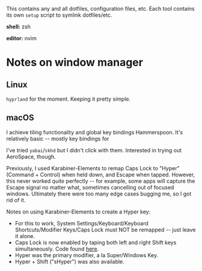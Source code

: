This contains any and all dotfiles, configuration files, etc. Each tool contains its own `setup` script to symlink dotfiles/etc.

**shell:** zsh

**editor:** nvim

# Notes on window manager

## Linux

`hyprland` for the moment. Keeping it pretty simple.

## macOS 

I achieve tiling functionality and global key bindings Hammerspoon. It's relatively basic -- mostly key bindings for

I've tried `yabai`/`skhd` but I didn't click with them. Interested in trying out AeroSpace, though.

Previously, I used Karabiner-Elements to remap Caps Lock to "Hyper" (Command + Control) when held down, and Escape when tapped. However, this never worked *quite* perfectly -- for example, some apps will capture the Escape signal no matter what, sometimes cancelling out of focused windows. Ultimately there were too many edge cases bugging me, so I got rid of it.

Notes on using Karabiner-Elements to create a Hyper key:
- For this to work, System Settings/Keyboard/Keyboard Shortcuts/Modifier Keys/Caps Lock must NOT be remapped -- just leave it alone.
- Caps Lock is now enabled by taping both left and right Shift keys simultaneously. Code found [here](https://github.com/pqrs-org/Karabiner-Elements/issues/1233).
- Hyper was the primary modifier, a la Super/Windows Key.
- Hyper + Shift ("sHyper") was also available.

